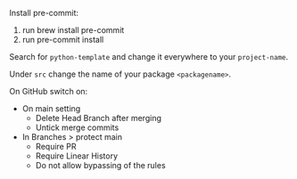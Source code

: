 Install pre-commit:

1. run brew install pre-commit
2. run pre-commit install

Search for `python-template` and change it everywhere to your `project-name`.

Under `src` change the name of your package `<packagename>`.

On GitHub switch on:
- On main setting
  - Delete Head Branch after merging
  - Untick merge commits
- In Branches > protect main
  - Require PR
  - Require Linear History
  - Do not allow bypassing of the rules